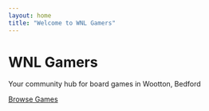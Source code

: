 ```yaml
---
layout: home
title: "Welcome to WNL Gamers"
---
```


<div class="hero">
  <h1>WNL Gamers</h1>
  <p>Your community hub for board games in Wootton, Bedford</p>
  <a class="btn" href="/games.html">Browse Games</a>
</div>
